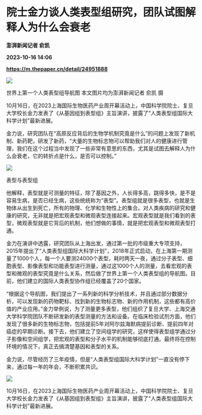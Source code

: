 # 院士金力谈人类表型组研究，团队试图解释人为什么会衰老
**澎湃新闻记者 俞凯**

**2023-10-16 14:06**

**https://m.thepaper.cn/detail/24951888**

![](https://imagecloud.thepaper.cn/thepaper/image/274/355/300.JPG)

世界上第一个人类表型组导航图 本文图片均为澎湃新闻记者 俞凯 摄

10月16日，在2023上海国际生物医药产业周开幕活动上，中国科学院院士、复旦大学校长金力发表了《从基因组到表型组》主旨演讲，披露了“人类表型组国际大科学计划”最新进展。

金力说，研究团队在“高原反应背后的生物学机制究竟是什么”的问题上发现了新机制、新药靶，研发了新药，“大量的生物标志物可以帮助我们对人的健康进行管理，我们在这个过程当中发现了一些非常有意思的东西，尤其是试图去解释人为什么会衰老，它的转折点是什么，是否可以控制。”

![](https://imagecloud.thepaper.cn/thepaper/image/274/355/299.JPG)

表型与表型组

他解释，表型就是可测量的特征，除了基因之外，人长得多高，跳得多快，是不是容易生病，是否已经生病，这些统统称为“表型”。表型组就是很多表型，也就是生物体从出生到死亡，所有的物理、化学和生物性上的集合。对人类疾病的研究和健康的研究，无非就是把宏观表型和微观表型连接起来。宏观表型就是我们看到的表型，微观表型就是它背后的机制，他们想做的事情，就是把宏观表型和微观表型打通。

金力在演讲中透露，研究团队从上海出发，通过第一批的市级重大专项支持，2015年提出了“人类表型组国际大科学计划”，2018年正式启动，在上海第一期测量了1000个人，每一个人要测24000个表型，耗时两天一夜，通过分子表型、细胞表型、影像表型和功能表型进行测量，通过这1000个人的测量，去看宏观的表型和微观的表型究竟是什么关系，然后做了世界上第一个人类表型组的导航图。目前，他们建立的国际人类表型协作组已经覆盖了20个国家。

“根据这个导航图，我们提出了一系列新的科学分析技术，并且通过部分数据分析，可以发现新的药物靶标、找到新的生物标志物、新的作用机制，这些都有高价值的产业应用。”金力举例说，为了测量更多表型，他们组织了复旦大学、上海交通大学科学院团队不断研发新的表型测量的方法和设备。在临床检验试剂方面，他们发现了很多新的生物标志物，包括提前5年对阿尔兹海默病提前诊断、提前四年对癌症的早期诊断。接下去，他们建立了空间组学的研究，这样使得表型组学通过分子影像和空间组学，把宏观的表型和分子水平的机制能够彻底打通。最终将在控制环境的情况下，真正去搞清楚基因和表型的关系。

金力说，尽管经历了三年疫情，但是“人类表型组国际大科学计划”一直没有停下来，通过每一年的年会，不断积累共识。

![](https://imagecloud.thepaper.cn/thepaper/image/274/355/298.JPG)

10月16日，在2023上海国际生物医药产业周开幕活动上，中国科学院院士、复旦大学校长金力发表了《从基因组到表型组》主旨演讲，披露了“人类表型组国际大科学计划”最新进展。